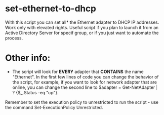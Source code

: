 # set-ethernet-to-dhcp
With this script you can set all* the Ethernet adapter to DHCP IP addresses. Work only with elevated rights.
Useful script if you plan to launch it from an Active Directory Server for specif group, or if you just want to automate the process.

# Other info:
* The script will look for **EVERY** adapter that **CONTAINS** the name "Ethernet". In the first few lines of code you can change the behavior of the script, for example, if you want to look for network adapter that are online, you can change the second line to $adapter = Get-NetAdapter | ? {$_.Status -eq "up"}.

Remember to set the execution policy to unrestricted to run the script - use the command Set-ExecutionPolicy Unrestricted.

